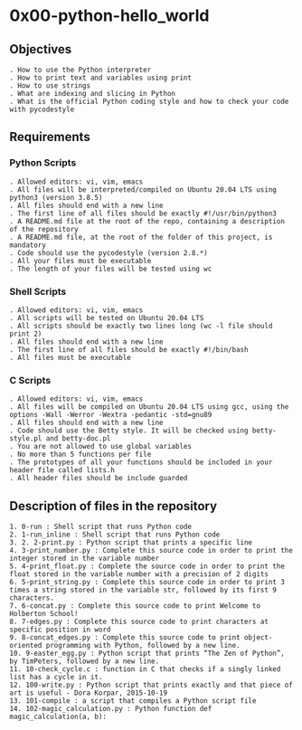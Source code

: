 # 0x00-python-hello_world

## Objectives

	. How to use the Python interpreter
	. How to print text and variables using print
	. How to use strings
	. What are indexing and slicing in Python
	. What is the official Python coding style and how to check your code with pycodestyle

## Requirements

### Python Scripts
	
	. Allowed editors: vi, vim, emacs
	. All files will be interpreted/compiled on Ubuntu 20.04 LTS using python3 (version 3.8.5)
	. All files should end with a new line
	. The first line of all files should be exactly #!/usr/bin/python3
	. A README.md file at the root of the repo, containing a description of the repository
	. A README.md file, at the root of the folder of this project, is mandatory
	. Code should use the pycodestyle (version 2.8.*)
	. All your files must be executable
	. The length of your files will be tested using wc


### Shell Scripts

	. Allowed editors: vi, vim, emacs
	. All scripts will be tested on Ubuntu 20.04 LTS
	. All scripts should be exactly two lines long (wc -l file should print 2)
	. All files should end with a new line
	. The first line of all files should be exactly #!/bin/bash
	. All files must be executable

### C Scripts

	. Allowed editors: vi, vim, emacs
	. All files will be compiled on Ubuntu 20.04 LTS using gcc, using the options -Wall -Werror -Wextra -pedantic -std=gnu89
	. All files should end with a new line
	. Code should use the Betty style. It will be checked using betty-style.pl and betty-doc.pl
	. You are not allowed to use global variables
	. No more than 5 functions per file
	. The prototypes of all your functions should be included in your header file called lists.h
	. All header files should be include guarded

## Description of files in the repository

	1. 0-run : Shell script that runs Python code
	2. 1-run_inline : Shell script that runs Python code
	3. 2. 2-print.py : Python script that prints a specific line
	4. 3-print_number.py : Complete this source code in order to print the integer stored in the variable number
	5. 4-print_float.py : Complete the source code in order to print the float stored in the variable number with a precision of 2 digits
	6. 5-print_string.py : Complete this source code in order to print 3 times a string stored in the variable str, followed by its first 9 characters.
	7. 6-concat.py : Complete this source code to print Welcome to Holberton School!
	8. 7-edges.py : Complete this source code to print characters at specific position in word
	9. 8-concat_edges.py : Complete this source code to print object-oriented programming with Python, followed by a new line.
	10. 9-easter_egg.py : Python script that prints “The Zen of Python”, by TimPeters, followed by a new line.
	11. 10-check_cycle.c : function in C that checks if a singly linked list has a cycle in it.
	12. 100-write.py : Python script that prints exactly and that piece of art is useful - Dora Korpar, 2015-10-19
	13. 101-compile : a script that compiles a Python script file
	14. 102-magic_calculation.py : Python function def magic_calculation(a, b):

